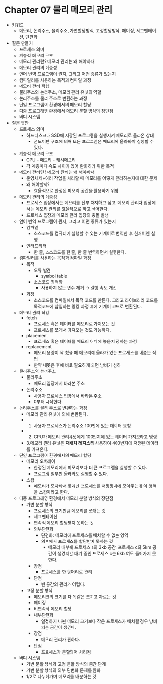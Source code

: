 # Chapter 07 물리 메모리 관리

- 키워드
    - 메모리, 논리주소, 물리주소, 가변할당방식, 고정할당방식, 페이징, 세그멘테이션, 단편화
- 질문 만들기
    - 프로세스 의미
    - 계층적 메모리 구조
    - 메모리 관리란? 메모리 관리는 왜 해야하나
    - 메모리 관리의 이중성
    - 언어 번역 프로그램이 뭔지, 그리고 어떤 종류가 있는지
    - 컴파일러를 사용하는 목적과 컴파일 과정
    - 메모리 관리 작업
    - 물리주소와 논리주소, 메모리 관리 유닛의 역할
    - 논리주소를 물리 주소로 변환하는 과정
    - 단일 프로그램이 환경에서의 메모리 할당
    - 다중 프로그래밍 환경에서 메모리 분할 방식의 장단점
    - 버디 시스템
- 질문 답안
    - 프로세스 의미
        - 하드디스크나 SSD에 저장된 프로그램을 실행시켜 메모리로 올라온 상태
            - 폰노이만 구조에 의해 모든 프로그램은 메모리에 올라와야 실행할 수 있다.
    - 계층적 메모리 구조
        - CPU - 메모리 - 캐시메모리
        - 각 계층마다 속도 차이가 있어 완화하기 위한 목적
    - 메모리 관리란? 메모리 관리는 왜 해야하나
        - 운영체제+여러 작업을 처리할 때 메모리를 어떻게 관리하는지에 대한 문제
        - 왜 해야할까?
            - 효율적으로 한정된 메모리 공간을 활용하기 위함
    - 메모리 관리의 이중성
        - 프로세스 입장에서는 메모리를 전부 차지하고 싶고, 메모리 관리자 입장에서는 메모리 관리를 효율적으로 하고 싶어한다.
        - 프로세스 입장과 메모리 관리 입장의 충돌 발생
    - 언어 번역 프로그램이 뭔지, 그리고 어떤 종류가 있는지
        - 컴파일
            - 소스코드를 컴퓨터가 실행할 수 있는 기계어로 번역한 후 한꺼버엔 실행
        - 인터프리터
            - 한 줄, 소스코드를 한 줄, 한 줄 번역하면서 실행한다.
    - 컴파일러를 사용하는 목적과 컴파일 과정
        - 목적
            - 오류 발견
                - symbol table
            - 소스코드 최적화
                - 사용하지 않는 변수 제거  → 실행 속도 개선
        - 과정
            - 소스코드를 컴파일해서 목적 코드를 만든다. 그리고 라이브러리 코드를 목적코드에 삽입하는 링킹 과정 후에 기계어 코드로 변환된다.
    - 메모리 관리 작업
        - fetch
            - 프로세스 혹은 데이터를 메모리로 가져오는 것
            - 프로세스를 쪼개서 가져오는 것도 가능하다.
        - placement
            - 프로세스 혹은 데이터를 메모리 어디에 놓을지 정하는 과정
        - replacement
            - 메모리 용량이 꽉 찼을 때 메모리에 올라가 있는 프로세스를 내쫒는 작업
            - 만약 내쫒은 후에 바로 필요하게 되면 낭비가 심하
    - 물리주소와 논리주소
        - 물리주소
            - 메모리 입장에서 바라본 주소
        - 논리주소
            - 사용자 프로세스 입장에서 바라본 주소
            - 0부터 시작한다.
    - 논리주소를 물리 주소로 변환하는 과정
        - 메모리 관리 유닛에 의해 변환된다.
        - 1. 사용자 프로세스가 논리주소 100번에 있는 데이터 요청
        - 2. CPU가 메모리 관리유닛에게 100번지에 있는 데이터 가져오라고 명령
        - 3.메모리 관리 유닛은 **재배치 레지스터** 사용하여 400번지에 저장된 데이터를 가져온다.
    - 단일 프로그램이 환경에서의 메모리 할당
        - 메모리 오버레이
            - 한정된 메모리에서 메모리보다 더 큰 프르그램을 실행할 수 있다.
            - 프로그램 일부만 올라와도 실행할 수 있다.
        - 스왑
            - 메모리가 모자라서 쫓겨난 프로세스를 저장장치에 모아두는데 이 영역을 스왑이라고 한다.
    - 다중 프로그래밍 환경에서 메모리 분할 방식의 장단점
        - 가변 분할 방식
            - 프로세스의 크기만큼 메모리를 쪼개는 것
            - 세그멘테이션
            - 연속적 메모리 할당받지 못하는 것
            - 외부단편화
                - 단편화: 메모리에 프로세스를 배치할 수 없는 영역
                - 외부에서 프로세스를 할당받지 못하는 것
                    - 메모리 내부에 프로세스 a의 3kb 공간, 프로세스 c의 5km 공간이 생겼지만 대기 중인 프로세스 c는 6kb 여도 들어가지 못한다.
            - 장점
                - 프로세스를 한 덩어리로 관리
            - 단점
                - 빈 공간의 관리가 어렵다.
        - 고정 분할 방식
            - 메모리크의 크기를 다 똑같은 크기고 자르는 것
            - 페이징
            - 비연속적 메모리 할당
            - 내부단편화
                - 일정하기 나뉜 메모리 크기보다 작은 프로세스가 배치될 경우 낭비되는 공간이 생긴다.
            - 장점
                - 메모리 관리가 편하다.
            - 단점
                - 프로세스가 분할되어 처리됨
    - 버디 시스템
        - 가변 분할 방식과 고정 분할 방식의 중간 단계
        - 가변 분할 방식의 외부 단변화 문제를 완화
        - 1/2로 나누어가며 메모리를 배분하는 것